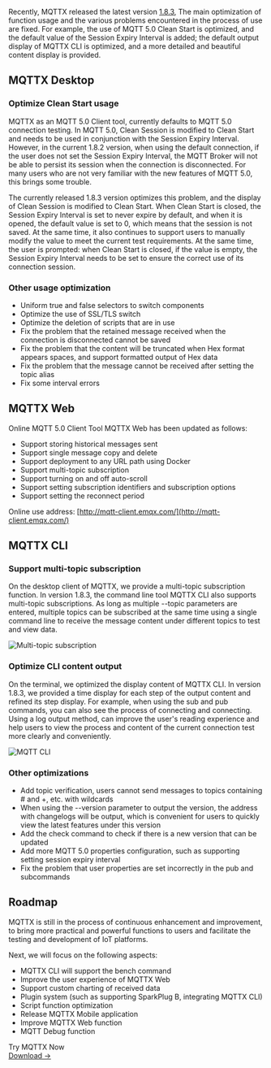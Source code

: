 Recently, MQTTX released the latest version [1.8.3](https://github.com/emqx/MQTTX/releases/tag/v1.8.3), The main optimization of function usage and the various problems encountered in the process of use are fixed. For example, the use of MQTT 5.0 Clean Start is optimized, and the default value of the Session Expiry Interval is added; the default output display of MQTTX CLI is optimized, and a more detailed and beautiful content display is provided.

## MQTTX Desktop

### Optimize Clean Start usage

MQTTX as an MQTT 5.0 Client tool, currently defaults to MQTT 5.0 connection testing. In MQTT 5.0, Clean Session is modified to Clean Start and needs to be used in conjunction with the Session Expiry Interval. However, in the current 1.8.2 version, when using the default connection, if the user does not set the Session Expiry Interval, the MQTT Broker will not be able to persist its session when the connection is disconnected. For many users who are not very familiar with the new features of MQTT 5.0, this brings some trouble.

The currently released 1.8.3 version optimizes this problem, and the display of Clean Session is modified to Clean Start. When Clean Start is closed, the Session Expiry Interval is set to never expire by default, and when it is opened, the default value is set to 0, which means that the session is not saved. At the same time, it also continues to support users to manually modify the value to meet the current test requirements. At the same time, the user is prompted: when Clean Start is closed, if the value is empty, the Session Expiry Interval needs to be set to ensure the correct use of its connection session.

### Other usage optimization

- Uniform true and false selectors to switch components
- Optimize the use of SSL/TLS switch
- Optimize the deletion of scripts that are in use
- Fix the problem that the retained message received when the connection is disconnected cannot be saved
- Fix the problem that the content will be truncated when Hex format appears spaces, and support formatted output of Hex data
- Fix the problem that the message cannot be received after setting the topic alias
- Fix some interval errors

## MQTTX Web

Online MQTT 5.0 Client Tool MQTTX Web has been updated as follows:

- Support storing historical messages sent
- Support single message copy and delete
- Support deployment to any URL path using Docker
- Support multi-topic subscription
- Support turning on and off auto-scroll
- Support setting subscription identifiers and subscription options
- Support setting the reconnect period

Online use address: [http://mqtt-client.emqx.com/](http://mqtt-client.emqx.com/) 

## MQTTX CLI

### Support multi-topic subscription

On the desktop client of MQTTX, we provide a multi-topic subscription function. In version 1.8.3, the command line tool MQTTX CLI also supports multi-topic subscriptions. As long as multiple --topic parameters are entered, multiple topics can be subscribed at the same time using a single command line to receive the message content under different topics to test and view data.

![Multi-topic subscription](https://assets.emqx.com/images/ed0e82a31cb7319dd3e4e54d923a0f56.png)

### Optimize CLI content output

On the terminal, we optimized the display content of MQTTX CLI. In version 1.8.3, we provided a time display for each step of the output content and refined its step display. For example, when using the sub and pub commands, you can also see the process of connecting and connecting. Using a log output method, can improve the user's reading experience and help users to view the process and content of the current connection test more clearly and conveniently.

![MQTT CLI](https://assets.emqx.com/images/d28d110dad3ee7a6bcf0e9ea0ca25820.png)

### Other optimizations

- Add topic verification, users cannot send messages to topics containing # and +, etc. with wildcards
- When using the --version parameter to output the version, the address with changelogs will be output, which is convenient for users to quickly view the latest features under this version
- Add the check command to check if there is a new version that can be updated
- Add more MQTT 5.0 properties configuration, such as supporting setting session expiry interval
- Fix the problem that user properties are set incorrectly in the pub and subcommands

## Roadmap

MQTTX is still in the process of continuous enhancement and improvement, to bring more practical and powerful functions to users and facilitate the testing and development of IoT platforms.

Next, we will focus on the following aspects:

- MQTTX CLI will support the bench command
- Improve the user experience of MQTTX Web
- Support custom charting of received data
- Plugin system (such as supporting SparkPlug B, integrating MQTTX CLI)
- Script function optimization
- Release MQTTX Mobile application
- Improve MQTTX Web function
- MQTT Debug function


<section class="promotion">
    <div>
        Try MQTTX Now
    </div>
    <a href="https://www.emqx.com/en/try?product=MQTTX" class="button is-gradient px-5">Download →</a>
</section>
